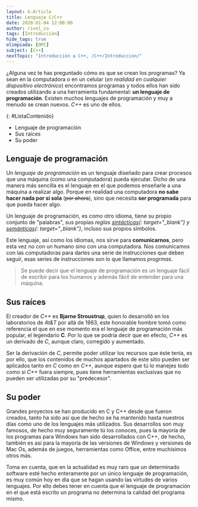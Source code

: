 ```yaml
---
layout: G-Article
title: Lenguaje C/C++
date: 2020-01-04 12:00:00
author: rivel_co
tags: [Introducción]
hide_tags: true
olimpiada: [OMI]
subject: [C++]
nextTopic: "Introducción a C++, /C++/Introduccion/"
---
```


¿Alguna vez te has preguntado cómo es que se crean los programas? Ya sean en la computadora o en un celular (*en realidad en cualquier dispositivo electrónico*) encontramos programas y todos ellos han sido creados utilizando a una herramienta fundamental: **un lenguaje de programación**. Existen muchos lenguajes de programación y muy a menudo se crean nuevos. *C++* es uno de ellos.

{: #ListaContenido}
- Lenguaje de programación
- Sus raíces
- Su poder

## Lenguaje de programación

Un *lenguaje de programación* es un lenguaje diseñado para crear procesos que una máquina (como una computadora) pueda ejecutar. Dicho de una manera más sencilla es el lenguaje en el que podemos enseñarle a una máquina a realizar algo. Porque en realidad una computadora **no sabe hacer nada por sí sola** (<s>por ahora</s>), sino que necesita **ser programada** para que pueda hacer algo.

Un lenguaje de programación, es como otro idioma, tiene su propio conjunto de "palabras", sus propias *reglas [sintácticas](http://dle.rae.es/?id=XzfiT9q){: target="_blank"} y [semánticas](http://dle.rae.es/?id=XVRDns5){: target="_blank"}*, incluso sus propios símbolos.

Este lenguaje, así como los idiomas, nos sirve para **comunicarnos**, pero esta vez no con un humano sino con una computadora. Nos comunicamos con las computadoras para darles una serie de instrucciones que deben seguir, esas series de instrucciones son lo que llamamos *progrmas*.

> Se puede decir que el lenguaje de programación es un lenguaje fácil de escribir para los humanos y además fácil de entender para una máquina.

## Sus raíces

El creador de *C++* es **Bjarne Stroustrup**, quien lo desarrolló en los laboratorios de *At&T* por allá de 1983, este honorable hombre tomó como referencia el que en ese momento era el lenguaje de programación más popular, el legendario **C**. Por lo que se podría decir que en efecto, *C++* es un derivado de *C*, aunque claro, corregido y aumentado.

Ser la derivación de *C*, permite poder utilizar los recursos que éste tenía, es por ello, que los contenidos de muchos apartados de este sitio pueden ser aplicados tanto en *C* como en *C++*, aunque espero que tú lo manejes todo como si *C++* fuera siempre, pues tiene herramientas exclusivas que no pueden ser utilizadas por su "predecesor".

## Su poder

Grandes proyectos se han producido en C y C++ desde que fueron creados, tanto ha sido así que de hecho se ha mantenido hasta nuestros días como uno de los lenguajes más utilizados. Sus desarrollos son muy famosos, de hecho muy seguramente tú los conoces, pues la mayoría de los programas para Windows han sido desarrollados con C++, de hecho, también es así para la mayoría de las versiones de Windows y versiones de Mac Os, además de juegos, herramientas como Office, entre muchísimos otros más.

Toma en cuenta, que en la actualidad es muy raro que un determinado software esté hecho enteramente por un único lenguaje de programación, es muy común hoy en día que se hagan usando las virtudes de varios lenguajes. Por ello debes tener en cuenta que el lenguaje de programación en el que está escrito un programa no determina la calidad del programa mismo.